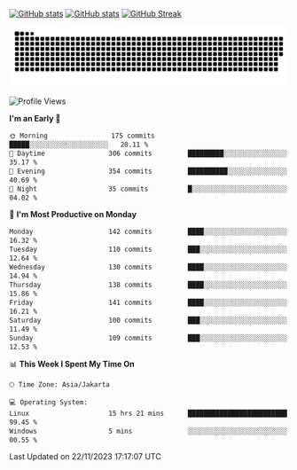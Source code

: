 [![GitHub stats](https://github-readme-stats.vercel.app/api?username=aurelioklv&card_width=500&show_icons=true&rank_icon=github&theme=solarized-dark#gh-dark-mode-only)](https://github.com/anuraghazra/github-readme-stats#gh-dark-mode-only)
[![GitHub stats](https://github-readme-stats.vercel.app/api?username=aurelioklv&card_width=500&show_icons=true&rank_icon=github&theme=buefy#gh-light-mode-only)](https://github.com/anuraghazra/github-readme-stats#gh-light-mode-only)
[![GitHub Streak](https://streak-stats.demolab.com/?user=aurelioklv&card_width=336&theme=solarized-dark)](https://git.io/streak-stats)

<picture>
  <source media="(prefers-color-scheme: dark)" srcset="https://raw.githubusercontent.com/aurelioklv/aurelioklv/snake-output/github-contribution-grid-snake-dark.svg">
  <source media="(prefers-color-scheme: light)" srcset="https://raw.githubusercontent.com/aurelioklv/aurelioklv/snake-output/github-contribution-grid-snake.svg">
  <img alt="github contribution grid snake animation" src="https://raw.githubusercontent.com/aurelioklv/aurelioklv/snake-output/github-contribution-grid-snake.svg">
</picture>

<!--START_SECTION:waka-->
![Profile Views](http://img.shields.io/badge/Profile%20Views-27-blue)

**I'm an Early 🐤** 

```text
🌞 Morning                175 commits         █████░░░░░░░░░░░░░░░░░░░░   20.11 % 
🌆 Daytime                306 commits         █████████░░░░░░░░░░░░░░░░   35.17 % 
🌃 Evening                354 commits         ██████████░░░░░░░░░░░░░░░   40.69 % 
🌙 Night                  35 commits          █░░░░░░░░░░░░░░░░░░░░░░░░   04.02 % 
```
📅 **I'm Most Productive on Monday** 

```text
Monday                   142 commits         ████░░░░░░░░░░░░░░░░░░░░░   16.32 % 
Tuesday                  110 commits         ███░░░░░░░░░░░░░░░░░░░░░░   12.64 % 
Wednesday                130 commits         ████░░░░░░░░░░░░░░░░░░░░░   14.94 % 
Thursday                 138 commits         ████░░░░░░░░░░░░░░░░░░░░░   15.86 % 
Friday                   141 commits         ████░░░░░░░░░░░░░░░░░░░░░   16.21 % 
Saturday                 100 commits         ███░░░░░░░░░░░░░░░░░░░░░░   11.49 % 
Sunday                   109 commits         ███░░░░░░░░░░░░░░░░░░░░░░   12.53 % 
```


📊 **This Week I Spent My Time On** 

```text
🕑︎ Time Zone: Asia/Jakarta

💻 Operating System: 
Linux                    15 hrs 21 mins      █████████████████████████   99.45 % 
Windows                  5 mins              ░░░░░░░░░░░░░░░░░░░░░░░░░   00.55 % 
```


 Last Updated on 22/11/2023 17:17:07 UTC
<!--END_SECTION:waka-->
